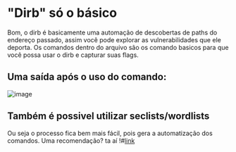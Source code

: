 # "Dirb" só o básico
Bom, o dirb é basicamente uma automação de descobertas de paths do endereço passado, assim você pode explorar as vulnerabilidades que ele deporta.
Os comandos dentro do arquivo são os comando basicos para que você possa usar o dirb e capturar suas flags.
## Uma saída após o uso do comando:
![image](https://github.com/user-attachments/assets/c9ffec41-81f6-4521-874f-e515e0df4b2b)
## Também é possivel utilizar seclists/wordlists 
Ou seja o processo fica bem mais fácil, pois gera a automatização dos comandos.
Uma recomendação? ta aí !#[link](https://github.com/danielmiessler/SecLists) 
